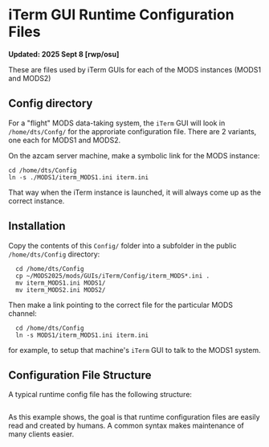 # iTerm GUI Runtime Configuration Files

**Updated: 2025 Sept 8 [rwp/osu]**

These are files used by iTerm GUIs for each of the MODS instances (MODS1 and
MODS2)

## Config directory

For a "flight" MODS data-taking system, the `iTerm` GUI will look in `/home/dts/Confg/` for the approriate
configuration file.  There are 2 variants, one each for MODS1 and MODS2.

On the azcam server machine, make a symbolic link for the MODS instance:
```shell
cd /home/dts/Config
ln -s ./MODS1/iterm_MODS1.ini iterm.ini
```
That way when the iTerm instance is launched, it will always come up as the correct instance.

## Installation

Copy the contents of this `Config/` folder into a subfolder in the public `/home/dts/Config` directory:
```shell
  cd /home/dts/Config
  cp ~/MODS2025/mods/GUIs/iTerm/Config/iterm_MODS*.ini .
  mv iterm_MODS1.ini MODS1/
  mv iterm_MODS2.ini MODS2/
```
Then make a link pointing to the correct file for the particular MODS channel:
```
  cd /home/dts/Config
  ln -s MODS1/iterm_MODS1.ini iterm.ini
```
for example, to setup that machine's `iTerm` GUI to talk to the MODS1 system.

## Configuration File Structure
A typical runtime config file has the following structure:
```
```
As this example shows, the goal is that runtime configuration files
are easily read and created by humans.  A common syntax makes
maintenance of many clients easier.

